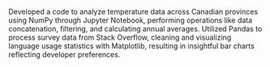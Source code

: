 Developed a code to analyze temperature data across Canadian provinces using NumPy through Jupyter Notebook, performing operations like data concatenation, filtering, and calculating annual averages. 
Utilized Pandas to process survey data from Stack Overflow, cleaning and visualizing language usage statistics with Matplotlib, resulting in insightful bar charts reflecting developer preferences.
